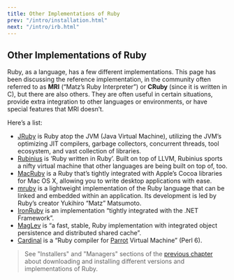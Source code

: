 ```yaml
---
title: Other Implementations of Ruby
prev: "/intro/installation.html"
next: "/intro/irb.html"
---
```


## Other Implementations of Ruby

Ruby, as a language, has a few different implementations. This page has
been discussing the reference implementation, in the community often
referred to as **MRI** (“Matz’s Ruby Interpreter”) or **CRuby** (since
it is written in C), but there are also others. They are often useful in
certain situations, provide extra integration to other languages or
environments, or have special features that MRI doesn’t.

Here’s a list:

* <a href='http://jruby.org' class='remote' target='_blank'>JRuby</a> is
  Ruby atop the JVM (Java Virtual Machine), utilizing the JVM’s
  optimizing JIT compilers, garbage collectors, concurrent threads, tool
  ecosystem, and vast collection of libraries.
* <a href='http://rubini.us' class='remote' target='_blank'>Rubinius</a>
  is ‘Ruby written in Ruby’. Built on top of LLVM, Rubinius sports a
  nifty virtual machine that other languages are being built on top of,
  too.
* <a href='http://www.macruby.org' class='remote'
  target='_blank'>MacRuby</a> is a Ruby that’s tightly integrated with
  Apple’s Cocoa libraries for Mac OS X, allowing you to write desktop
  applications with ease.
* <a href='http://www.mruby.org/' class='remote'
  target='_blank'>mruby</a> is a lightweight implementation of the Ruby
  language that can be linked and embedded within an application. Its
  development is led by Ruby’s creator Yukihiro “Matz” Matsumoto.
* <a href='http://www.ironruby.net' class='remote'
  target='_blank'>IronRuby</a> is an implementation “tightly integrated
  with the .NET Framework”.
* <a href='http://maglev.github.io' class='remote'
  target='_blank'>MagLev</a> is “a fast, stable, Ruby implementation
  with integrated object persistence and distributed shared cache”.
* <a href='https://github.com/parrot/cardinal' class='remote'
  target='_blank'>Cardinal</a> is a “Ruby compiler for <a
  href='http://parrot.org' class='remote' target='_blank'>Parrot</a>
  Virtual Machine” (Perl 6).



> See "Installers" and "Managers" sections of the [previous
> chapter](installation.md) about downloading and installing different
> versions and implementations of Ruby.

